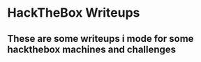 # HackTheBox Writeups 

## These are some writeups i mode for some hackthebox machines and challenges 
